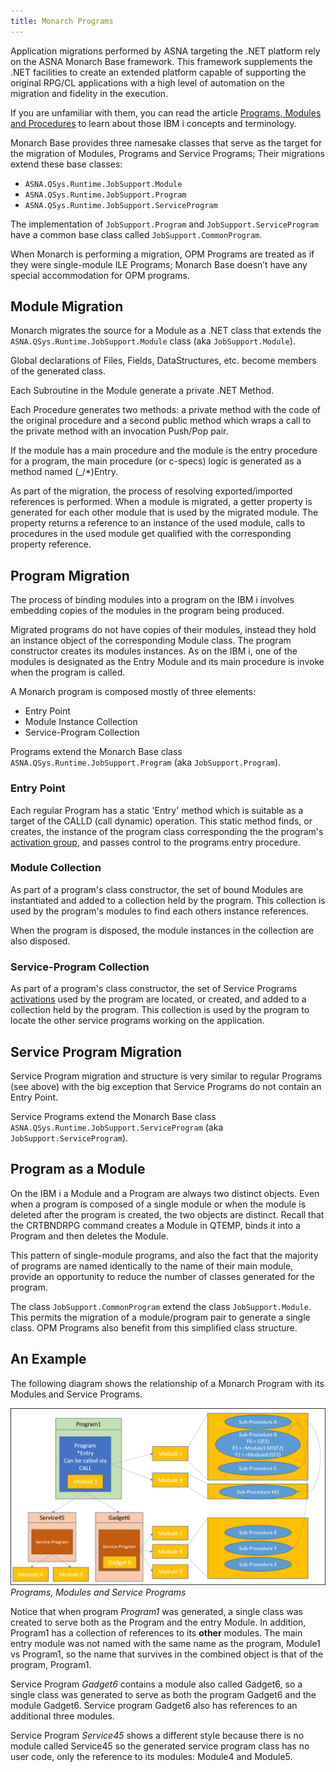 ```yaml
---
title: Monarch Programs
---
```


Application migrations performed by ASNA targeting the .NET platform rely on the ASNA Monarch Base framework. This framework supplements the .NET facilities to create an extended platform capable of supporting the original RPG/CL applications with a high level of automation on the migration and fidelity in the execution.

If you are unfamiliar with them, you can read the article [Programs, Modules and Procedures](../background/programs-modules-procedures.html) to learn about those IBM i concepts and terminology.  

Monarch Base provides three namesake classes that serve as the target for the migration of Modules, Programs and Service Programs; Their migrations extend these base classes:
* ```ASNA.QSys.Runtime.JobSupport.Module```
* ```ASNA.QSys.Runtime.JobSupport.Program```
* ```ASNA.QSys.Runtime.JobSupport.ServiceProgram```

The implementation of ```JobSupport.Program``` and ```JobSupport.ServiceProgram``` have a common base class called ```JobSupport.CommonProgram```.

When Monarch is performing a migration, OPM Programs are treated as if they were single-module ILE Programs; Monarch Base doesn’t have any special accommodation for OPM programs.

## Module Migration
Monarch migrates the source for a Module as a .NET class that extends the ```ASNA.QSys.Runtime.JobSupport.Module``` class (aka ```JobSupport.Module```). 

Global declarations of Files, Fields, DataStructures, etc. become members of the generated class.

Each Subroutine in the Module generate a private .NET Method.

Each Procedure generates two methods: a private method with the code of the original procedure and a second public method which wraps a call to the private method with an invocation Push/Pop pair.

If the module has a main procedure and the module is the entry procedure for a program, the main procedure (or c-specs) logic is generated as a method named (_/*)Entry.

As part of the migration, the process of resolving exported/imported references is performed. When a module is migrated, a getter property is generated for each other module that is used by the migrated module. The property returns a reference to an instance of the used module, calls to procedures in the used module get qualified with the corresponding property reference.

## Program Migration
The process of binding modules into a program on the IBM i involves embedding copies of the modules in the program being produced.

Migrated programs do not have copies of their modules, instead they hold an instance object of the corresponding Module class. The program constructor creates its modules instances.  As on the IBM i, one of the modules is designated as the Entry Module and its main procedure is invoke when the program is called.

A Monarch program is composed mostly of three elements:
 * Entry Point
 * Module Instance Collection
 * Service-Program Collection

Programs extend the Monarch Base class ```ASNA.QSys.Runtime.JobSupport.Program``` (aka ```JobSupport.Program```).

### Entry Point
Each regular Program has a static 'Entry' method which is suitable as a target of the CALLD (call dynamic) operation.  This static method finds, or creates, the instance of the program class corresponding the the program's [activation group](activation-groups.html), and passes control to the programs entry procedure.

### Module Collection
As part of a program's class constructor, the set of bound Modules are instantiated and added to a collection held by the program.  This collection is used by the program's modules to find each others instance references.

When the program is disposed, the module instances in the collection are also disposed.

### Service-Program Collection
As part of a program's class constructor, the set of Service Programs [activations](activation-groups.html) used by the program are located, or created, and added to a collection held by the program.  This collection is used by the program to locate the other service programs working on the application.


## Service Program Migration
Service Program migration and structure is very similar to regular Programs (see above) with the big exception that Service Programs do not contain an Entry Point.

Service Programs extend the Monarch Base class ```ASNA.QSys.Runtime.JobSupport.ServiceProgram``` (aka ```JobSupport.ServiceProgram```).

## Program as a Module
On the IBM i a Module and a Program are always two distinct objects.  Even when a program is composed of a single module or when the module is deleted after the program is created, the two objects are distinct.  Recall that the CRTBNDRPG command creates a Module in QTEMP, binds it into a Program and then deletes the Module.

This pattern of single-module programs, and also the fact that the majority of programs are named identically to the name of their main module, provide an opportunity to reduce the number of classes generated for the program.

The class ```JobSupport.CommonProgram``` extend the class ```JobSupport.Module```. This permits the migration of a module/program pair to generate a single class. OPM Programs also benefit from this simplified class structure.

## An Example
The following diagram shows the relationship of a Monarch Program with its Modules and Service Programs. 

![Programs, Modules and Service Programs](images/monarch-programs-modules.png)
_Programs, Modules and Service Programs_

Notice that when program *Program1* was generated, a single class was created to serve both as the Program and the entry Module. In addition, Program1 has a collection of references to its **other** modules.  The main entry module was not named with the same name as the program, Module1 vs Program1, so the name that survives in the combined object is that of the program, Program1.

Service Program *Gadget6* contains a module also called Gadget6, so a single class was generated to serve as both the program Gadget6 and the module Gadget6. Service program Gadget6 also has references to an additional three modules.

Service Program *Service45* shows a different style because there is no module called Service45 so the generated service program class has no user code, only the reference to its modules: Module4 and Module5.
